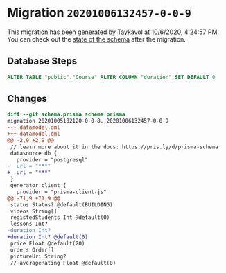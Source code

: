 # Migration `20201006132457-0-0-9`

This migration has been generated by Taykavol at 10/6/2020, 4:24:57 PM.
You can check out the [state of the schema](./schema.prisma) after the migration.

## Database Steps

```sql
ALTER TABLE "public"."Course" ALTER COLUMN "duration" SET DEFAULT 0
```

## Changes

```diff
diff --git schema.prisma schema.prisma
migration 20201005182120-0-0-8..20201006132457-0-0-9
--- datamodel.dml
+++ datamodel.dml
@@ -2,9 +2,9 @@
 // learn more about it in the docs: https://pris.ly/d/prisma-schema
 datasource db {
   provider = "postgresql"
-  url = "***"
+  url = "***"
 }
 generator client {
   provider = "prisma-client-js"
@@ -71,9 +71,9 @@
 status Status? @default(BUILDING)
 videos String[]
 registedStudents Int @default(0)
 lessons Int?
-duration Int?
+duration Int? @default(0)
 price Float @default(20)
 orders Order[]
 pictureUri String?
 // averageRating Float @default(0)
```


